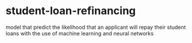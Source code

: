 # student-loan-refinancing
model that predict the likelihood that an applicant will repay their student loans with the use of machine learning and neural networks
